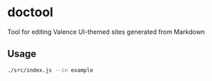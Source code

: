 # doctool

Tool for editing Valence UI-themed sites generated from Markdown

## Usage

```sh
./src/index.js --in example
```
